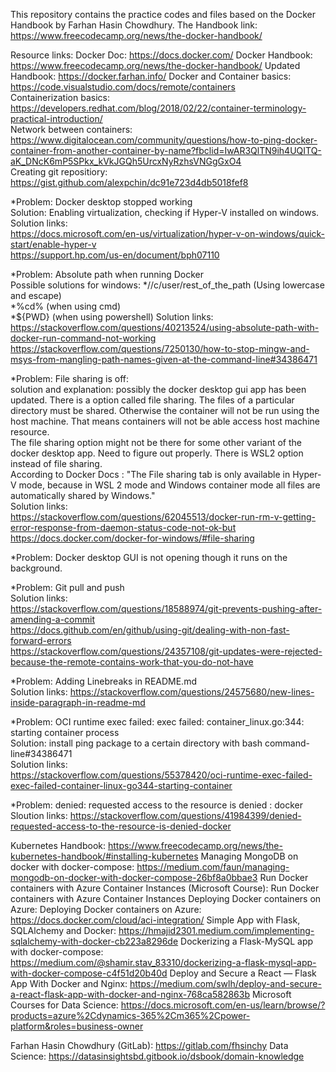 This repository contains the practice codes and files based on the Docker Handbook by Farhan Hasin Chowdhury. The Handbook link: https://www.freecodecamp.org/news/the-docker-handbook/
  
Resource links:
Docker Doc: https://docs.docker.com/
Docker Handbook: https://www.freecodecamp.org/news/the-docker-handbook/ 
Updated Handbook: https://docker.farhan.info/
Docker and Container basics: https://code.visualstudio.com/docs/remote/containers  
Containerization basics: https://developers.redhat.com/blog/2018/02/22/container-terminology-practical-introduction/  
Network between containers: https://www.digitalocean.com/community/questions/how-to-ping-docker-container-from-another-container-by-name?fbclid=IwAR3QlTN9ih4UQITQ-aK_DNcK6mP5SPkx_kVkJGQh5UrcxNyRzhsVNGgGxO4  
Creating git repositiory: https://gist.github.com/alexpchin/dc91e723d4db5018fef8  
  
*Problem: Docker desktop stopped working  
Solution: Enabling virtualization, checking if Hyper-V installed on windows. 
Solution links:  
https://docs.microsoft.com/en-us/virtualization/hyper-v-on-windows/quick-start/enable-hyper-v  
https://support.hp.com/us-en/document/bph07110  
  
*Problem: Absolute path when running Docker  
Possible solutions for windows: 
*//c/user/rest_of_the_path (Using lowercase and escape)  
*%cd% (when using cmd)  
*${PWD} (when using powershell) 
Solution links:  
https://stackoverflow.com/questions/40213524/using-absolute-path-with-docker-run-command-not-working  
https://stackoverflow.com/questions/7250130/how-to-stop-mingw-and-msys-from-mangling-path-names-given-at-the-command-line#34386471  
  
*Problem: File sharing is off:  
solution and explanation: possibly the docker desktop gui app has been updated. There is a option called file sharing. The files of a particular directory must be shared. Otherwise the container will not be run using the host machine. That means containers will not be able access host machine resource.  
The file sharing option might not be there for some other variant of the docker desktop app. Need to figure out properly. There is WSL2 option instead of file sharing.  
According to Docker Docs : "The File sharing tab is only available in Hyper-V mode, because in WSL 2 mode and Windows container mode all files are automatically shared by Windows."  
Solution links:  
https://stackoverflow.com/questions/62045513/docker-run-rm-v-getting-error-response-from-daemon-status-code-not-ok-but  
https://docs.docker.com/docker-for-windows/#file-sharing  
  
*Problem: Docker desktop GUI is not opening though it runs on the background.  
  

*Problem: Git pull and push  
Solution links:  
https://stackoverflow.com/questions/18588974/git-prevents-pushing-after-amending-a-commit  
https://docs.github.com/en/github/using-git/dealing-with-non-fast-forward-errors  
https://stackoverflow.com/questions/24357108/git-updates-were-rejected-because-the-remote-contains-work-that-you-do-not-have  
  
*Problem: Adding Linebreaks in README.md  
Solution links: https://stackoverflow.com/questions/24575680/new-lines-inside-paragraph-in-readme-md  

  
*Problem: OCI runtime exec failed: exec failed: container_linux.go:344: starting container process  
Solution: install ping package to a certain directory with bash command-line#34386471  
Solution links:  
https://stackoverflow.com/questions/55378420/oci-runtime-exec-failed-exec-failed-container-linux-go344-starting-container

    
*Problem: denied: requested access to the resource is denied : docker  
Sloution links: https://stackoverflow.com/questions/41984399/denied-requested-access-to-the-resource-is-denied-docker


Kubernetes Handbook: https://www.freecodecamp.org/news/the-kubernetes-handbook/#installing-kubernetes
Managing MongoDB on docker with docker-compose: https://medium.com/faun/managing-mongodb-on-docker-with-docker-compose-26bf8a0bbae3
Run Docker containers with Azure Container Instances (Microsoft Course): Run Docker containers with Azure Container Instances
Deploying Docker containers on Azure: Deploying Docker containers on Azure: https://docs.docker.com/cloud/aci-integration/
Simple App with Flask, SQLAlchemy and Docker: https://hmajid2301.medium.com/implementing-sqlalchemy-with-docker-cb223a8296de
Dockerizing a Flask-MySQL app with docker-compose: https://medium.com/@shamir.stav_83310/dockerizing-a-flask-mysql-app-with-docker-compose-c4f51d20b40d
Deploy and Secure a React — Flask App With Docker and Nginx: https://medium.com/swlh/deploy-and-secure-a-react-flask-app-with-docker-and-nginx-768ca582863b
Microsoft Courses for Data Science: https://docs.microsoft.com/en-us/learn/browse/?products=azure%2Cdynamics-365%2Cm365%2Cpower-platform&roles=business-owner


Farhan Hasin Chowdhury (GitLab): https://gitlab.com/fhsinchy
Data Science: https://datasinsightsbd.gitbook.io/dsbook/domain-knowledge